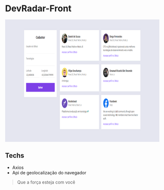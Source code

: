 # DevRadar-Front

<img src="https://github.com/Daniels887/DevRadar-Front/blob/master/Telas/Main.PNG" alt="Main" width="865" height="400" />

## Techs
- Axios
- Api de geolocalização do navegador

> Que a força esteja com você
